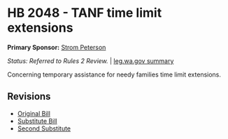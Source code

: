 # HB 2048 - TANF time limit extensions
**Primary Sponsor:** [Strom Peterson](/person/leg/strom.peterson.md)

*Status: Referred to Rules 2 Review.* | [leg.wa.gov summary](https://app.leg.wa.gov/billsummary?BillNumber=2048&Year=2021)

Concerning temporary assistance for needy families time limit extensions.

## Revisions
* [Original Bill](1/)
* [Substitute Bill](S/)
* [Second Substitute](S2/)